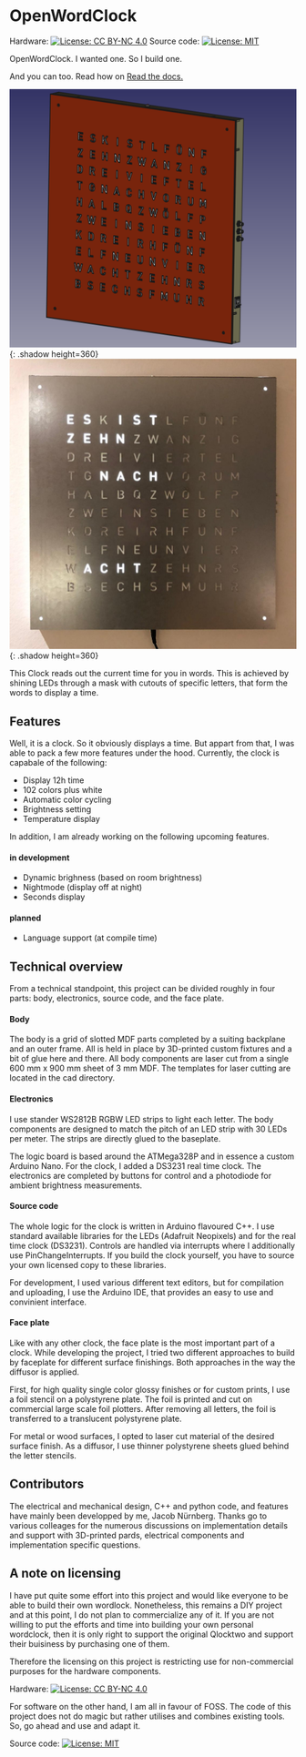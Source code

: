 # OpenWordClock
Hardware: [![License: CC BY-NC 4.0](https://img.shields.io/badge/License-CC_BY--NC_4.0-lightgrey.svg)](https://creativecommons.org/licenses/by-nc/4.0/)
Source code: [![License: MIT](https://img.shields.io/badge/License-MIT-yellow.svg)](https://opensource.org/licenses/MIT)



OpenWordClock. I wanted one. So I build one. 

And you can too. Read how on [Read the docs.](https://openwordclock.readthedocs.io)

![OpenWordClock CAD model](/doc/source/img/wordclock_cad_01.png "CAD model of OpenWordClock."){: .shadow height=360}
![OpenWordClock Build](/doc/source/img/wordclock_01.jpg "A finished OpenWordClock."){: .shadow height=360}


This Clock reads out the current time for you in words. This is achieved by shining LEDs through a mask with cutouts of specific letters, that form the words to display a time.

## Features
Well, it is a clock. So it obviously displays a time. But appart from that, I was able to pack a few more features under the hood. Currently, the clock is capabale of the following:
- Display 12h time
- 102 colors plus white
- Automatic color cycling
- Brightness setting
- Temperature display

In addition, I am already working on the following upcoming features. 

#### in development
- Dynamic brighness (based on room brightness)
- Nightmode (display off at night)
- Seconds display

#### planned
- Language support (at compile time)

## Technical overview
From a technical standpoint, this project can be divided roughly in four parts: body, electronics, source code, and the face plate.

#### Body 
The body is a grid of slotted MDF parts completed by a suiting backplane and an outer frame. All is held in place by 3D-printed custom fixtures and a bit of glue here and there. All body components are laser cut from a single 600 mm x 900 mm sheet of 3 mm MDF. The templates for laser cutting are located in the cad directory. 

#### Electronics
I use stander WS2812B RGBW LED strips to light each letter. The body components are designed to match the pitch of an LED strip with 30 LEDs per meter. The strips are directly glued to the baseplate. 

The logic board is based around the ATMega328P and in essence a custom Arduino Nano. For the clock, I added a DS3231 real time clock. The electronics are completed by buttons for control and a photodiode for ambient brightness measurements. 

#### Source code
The whole logic for the clock is written in Arduino flavoured C++. I use standard available libraries for the LEDs (Adafruit Neopixels) and for the real time clock (DS3231). Controls are handled via interrupts where I additionally use PinChangeInterrupts. If you build the clock yourself, you have to source your own licensed copy to these libraries. 

For development, I used various different text editors, but for compilation and uploading, I use the Arduino IDE, that provides an easy to use and convinient interface. 

#### Face plate
Like with any other clock, the face plate is the most important part of a clock. While developing the project, I tried two different approaches to build by faceplate for different surface finishings. Both approaches in the way the diffusor is applied.

First, for high quality single color glossy finishes or for custom prints, I use a foil stencil on a polystyrene plate. The foil is printed and cut on commercial large scale foil plotters. After removing all letters, the foil is transferred to a translucent polystyrene plate. 

For metal or wood surfaces, I opted to laser cut material of the desired surface finish. As a diffusor, I use thinner polystyrene sheets glued behind the letter stencils.


## Contributors
The electrical and mechanical design, C++ and python code, and features have mainly been developped by me, Jacob Nürnberg. Thanks go to various colleages for the numerous discussions on implementation details and support with 3D-printed pards, electrical components and implementation specific questions.


## A note on licensing

I have put quite some effort into this project and would like everyone to be able to build their own wordlock. Nonetheless, this remains a DIY project and at this point, I do not plan to commercialize any of it. If you are not willing to put the efforts and time into building your own personal wordclock, then it is only right to support the original Qlocktwo and support their buisiness by purchasing one of them. 

Therefore the licensing on this project is restricting use for non-commercial purposes for the hardware components. 

Hardware: [![License: CC BY-NC 4.0](https://img.shields.io/badge/License-CC_BY--NC_4.0-lightgrey.svg)](https://creativecommons.org/licenses/by-nc/4.0/)

For software on the other hand, I am all in favour of FOSS. The code of this project does not do magic but rather utilises and combines existing tools. So, go ahead and use and adapt it.

Source code: [![License: MIT](https://img.shields.io/badge/License-MIT-yellow.svg)](https://opensource.org/licenses/MIT)


